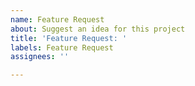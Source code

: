 ```yaml
---
name: Feature Request
about: Suggest an idea for this project
title: 'Feature Request: '
labels: Feature Request
assignees: ''

---
```



